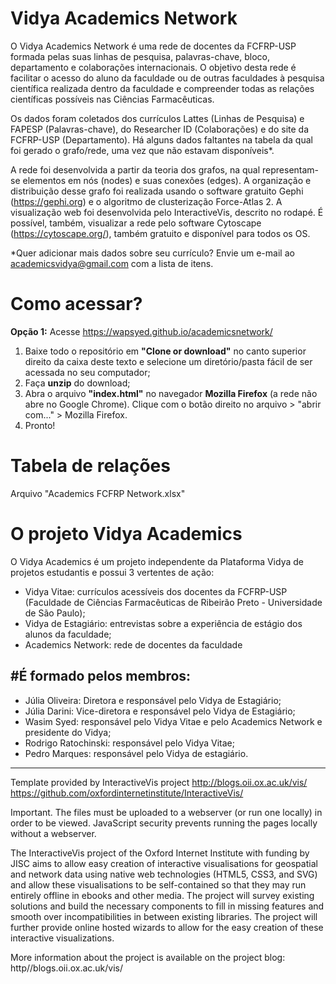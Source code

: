 # Vidya Academics Network
O Vidya Academics Network é uma rede de docentes da FCFRP-USP formada pelas suas linhas de pesquisa, palavras-chave, bloco, departamento e colaborações internacionais. O objetivo desta rede é facilitar o acesso do aluno da faculdade ou de outras faculdades à pesquisa científica realizada dentro da faculdade e compreender todas as relações científicas possíveis nas Ciências Farmacêuticas. 

Os dados foram coletados dos currículos Lattes (Linhas de Pesquisa) e FAPESP (Palavras-chave), do Researcher ID (Colaborações) e do site da FCFRP-USP (Departamento). Há alguns dados faltantes na tabela da qual foi gerado o grafo/rede, uma vez que não estavam disponíveis*. 

A rede foi desenvolvida a partir da teoria dos grafos, na qual representam-se elementos em nós (nodes) e suas conexões (edges). A organização e distribuição desse grafo foi realizada usando o software gratuito Gephi (https://gephi.org) e o algoritmo de clusterização Force-Atlas 2. A visualização web foi desenvolvida pelo InteractiveVis, descrito no rodapé. É possível, também, visualizar a rede pelo software Cytoscape (https://cytoscape.org/), também gratuito e disponível para todos os OS. 

*Quer adicionar mais dados sobre seu currículo? Envie um e-mail ao academicsvidya@gmail.com com a lista de itens.


# Como acessar?

**Opção 1:** Acesse https://wapsyed.github.io/academicsnetwork/

1. Baixe todo o repositório em **"Clone or download"** no canto superior direito da caixa deste texto e selecione um diretório/pasta fácil de ser acessada no seu computador;
2. Faça **unzip** do download;
3. Abra o arquivo **"index.html"** no navegador **Mozilla Firefox** (a rede não abre no Google Chrome). Clique com o botão direito no arquivo > "abrir com..." > Mozilla Firefox.
4. Pronto!

# Tabela de relações
Arquivo "Academics FCFRP Network.xlsx"


# O projeto Vidya Academics 
O Vidya Academics é um projeto independente da Plataforma Vidya de projetos estudantis e possui 3 vertentes de ação:
- Vidya Vitae: currículos acessíveis dos docentes da FCFRP-USP (Faculdade de Ciências Farmacêuticas de Ribeirão Preto - Universidade de São Paulo);
- Vidya de Estagiário: entrevistas sobre a experiência de estágio dos alunos da faculdade;
- Academics Network: rede de docentes da faculdade

#É formado pelos membros:
--------------
- Júlia Oliveira: Diretora e responsável pelo Vidya de Estagiário;
- Júlia Darini: Vice-diretora e responsável pelo Vidya de Estagiário;
- Wasim Syed: responsável pelo Vidya Vitae e pelo Academics Network e presidente do Vidya;
- Rodrigo Ratochinski: responsável pelo Vidya Vitae;
- Pedro Marques: responsável pelo Vidya de estagiário.



----------------------------------------
Template provided by InteractiveVis project
http://blogs.oii.ox.ac.uk/vis/
https://github.com/oxfordinternetinstitute/InteractiveVis/

Important. The files must be uploaded to a webserver (or run one locally) in order to be viewed. JavaScript security prevents running the pages locally without a webserver.

The InteractiveVis project of the Oxford Internet Institute with funding by JISC aims to allow easy creation of interactive visualisations for geospatial and network data using native web technologies (HTML5, CSS3, and SVG) and allow these visualisations to be self-contained so that they may run entirely offline in ebooks and other media. The project will survey existing solutions and build the necessary components to fill in missing features and smooth over incompatibilities in between existing libraries. The project will further provide online hosted wizards to allow for the easy creation of these interactive visualizations.

More information about the project is available on the project blog:
http//blogs.oii.ox.ac.uk/vis/
